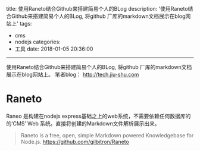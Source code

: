 title: 使用Raneto结合Github来搭建简易个人的BLog
description: '使用Raneto结合Github来搭建简易个人的BLog, 将github 厂库的markdown文档展示在blog网站上'
tags:
  - cms
  - nodejs
categories:
  - 工具
date: 2018-01-05 20:36:00
---
使用Raneto结合Github来搭建简易个人的BLog, 将github 厂库的markdown文档展示在blog网站上。 笔者blog： http://tech.jiu-shu.com

# Raneto
Raneo 是构建在nodejs express基础之上的web系统，不需要依赖任何数据库的的‘CMS’ Web 系统。直接将创建的Markdown文件解析展示出来。
> Raneto is a free, open, simple Markdown powered Knowledgebase for Node.js. https://github.com/gilbitron/Raneto